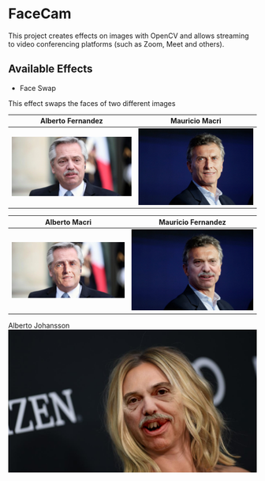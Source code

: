 
# FaceCam

This project creates effects on images with OpenCV and allows streaming to video conferencing platforms (such as Zoom, Meet and others).

## Available Effects 

- Face Swap

This effect swaps the faces of two different images

Alberto Fernandez                          |  Mauricio Macri
:-----------------------------------------:|:-------------------------:
![](/python/images/alberto_fernandez.webp) |  ![](/python/images/mauricio_macri.jpg)

Alberto Macri                               |   Mauricio Fernandez
:------------------------------------------:|:-------------------------:
![](/python/images/alberto_macri.jpg) |  ![](/python/images/mauricio_fernandez.jpg)

Alberto Johansson
![](https://github.com/estebanuri/face_cam/blob/master/python/images/aberto_johansson.jpg)

